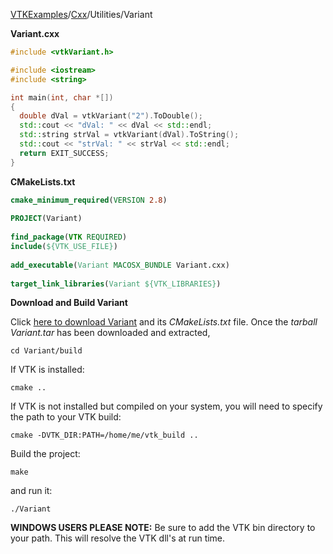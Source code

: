 [VTKExamples](/home/)/[Cxx](/Cxx)/Utilities/Variant

**Variant.cxx**
```c++
#include <vtkVariant.h>

#include <iostream>
#include <string>

int main(int, char *[])
{
  double dVal = vtkVariant("2").ToDouble();
  std::cout << "dVal: " << dVal << std::endl;
  std::string strVal = vtkVariant(dVal).ToString();
  std::cout << "strVal: " << strVal << std::endl;
  return EXIT_SUCCESS;
}
```
**CMakeLists.txt**
```cmake
cmake_minimum_required(VERSION 2.8)
 
PROJECT(Variant)
 
find_package(VTK REQUIRED)
include(${VTK_USE_FILE})
 
add_executable(Variant MACOSX_BUNDLE Variant.cxx)
 
target_link_libraries(Variant ${VTK_LIBRARIES})
```

**Download and Build Variant**

Click [here to download Variant](https://github.com/lorensen/VTKWikiExamplesTarballs/raw/master/Variant.tar) and its *CMakeLists.txt* file.
Once the *tarball Variant.tar* has been downloaded and extracted,
```
cd Variant/build 
```
If VTK is installed:
```
cmake ..
```
If VTK is not installed but compiled on your system, you will need to specify the path to your VTK build:
```
cmake -DVTK_DIR:PATH=/home/me/vtk_build ..
```
Build the project:
```
make
```
and run it:
```
./Variant
```
**WINDOWS USERS PLEASE NOTE:** Be sure to add the VTK bin directory to your path. This will resolve the VTK dll's at run time.

